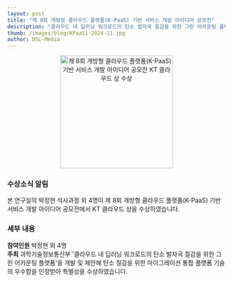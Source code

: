```yaml
---
layout: post
title: "제 8회 개방형 클라우드 플랫폼(K-PaaS) 기반 서비스 개발 아이디어 공모전"
description: "클라우드 내 딥러닝 워크로드의 탄소 발자국 절감을 위한 그린 어카운팅 플랫폼을 주제로 KT 클라우드 상 수상"
thumb: /images/blog/KPaaS1-2024-11.jpg
author: DSL-Media
---
```


<div align='center'>
<figure> 
    <img src="/images/blog/KPaaS2-2024-11.jpg" alt="제 8회 개방형 클라우드 플랫폼(K-PaaS) 기반 서비스 개발 아이디어 공모전 KT 클라우드 상 수상" style="width:260px; height:auto;">
    <figcaption align='center'> </figcaption>
</figure>
</div>



### 수상소식 알림
본 연구실의 박정현 석사과정 외 4명이 제 8회 개방형 클라우드 플랫폼(K-PaaS) 기반 서비스 개발 아이디어 공모전에서 KT 클라우드 상을 수상하였습니다.

### 세부 내용

**참여인원** 박정현 외 4명  
**주최** 과학기술정보통신부
'클라우드 내 딥러닝 워크로드의 탄소 발자국 절감을 위한 그린 어카운팅 플랫폼'을 개발 및 제안해 탄소 절감을 위한 마이그레이션 통합 플랫폼 기술의 우수함을 인정받아 특별상을 수상하였습니다.
